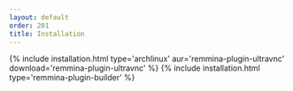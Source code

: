 ```yaml
---
layout: default
order: 201
title: Installation
---
```

{% include installation.html type='archlinux' aur='remmina-plugin-ultravnc' download='remmina-plugin-ultravnc' %}
{% include installation.html type='remmina-plugin-builder' %}
